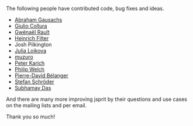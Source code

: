 The following people have contributed code, bug fixes and ideas.

 * [Abraham Gausachs](https://github.com/agausachs)
 * [Giulio Collura](https://github.com/gcollura)
 * [Gwénaël Rault](https://github.com/braktar)
 * [Heinrich Filter](https://github.com/HeinrichFilter)
 * Josh Pilkington
 * [Julia Loikova](https://github.com/Jullil)
 * [muzuro](https://github.com/muzuro)
 * [Peter Karich](https://github.com/karussell)
 * [Philip Welch](http://www.opendoorlogistics.com/)
 * [Pierre-David Bélanger](https://github.com/pierredavidbelanger)
 * [Stefan Schröder](https://github.com/oblonski)
 * [Subhamay Das](http://www.linkedin.com/profile/view?id=10203174)

And there are many more improving jsprit by their questions and
use cases on the mailing lists and per email.

Thank you so much!
